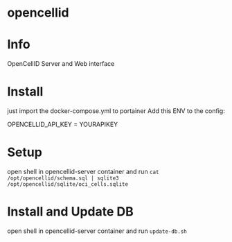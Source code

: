 # opencellid
# Info
OpenCellID Server and Web interface

# Install
just import the docker-compose.yml to portainer
Add this ENV to the config:

OPENCELLID_API_KEY = YOURAPIKEY

# Setup 
open shell in opencellid-server container and run
```cat /opt/opencellid/schema.sql | sqlite3 /opt/opencellid/sqlite/oci_cells.sqlite```

# Install and Update DB
open shell in opencellid-server container and run
```update-db.sh```
